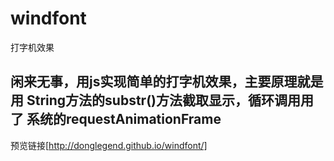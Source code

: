 # windfont
打字机效果
## 闲来无事，用js实现简单的打字机效果，主要原理就是用 String方法的substr()方法截取显示，循环调用用了 系统的requestAnimationFrame

预览链接[http://donglegend.github.io/windfont/]